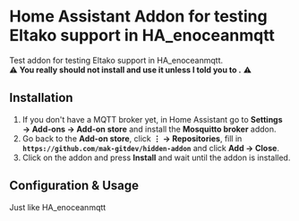# Home Assistant Addon for testing Eltako support in HA_enoceanmqtt

Test addon for testing Eltako support in HA_enoceanmqtt.   
⚠️ **You really should not install and use it unless I told you to .** ⚠️


## Installation
1. If you don't have a MQTT broker yet, in Home Assistant go to **Settings → Add-ons → Add-on store** and install the **Mosquitto broker** addon.
1. Go back to the **Add-on store**, click **⋮ → Repositories**, fill in</br>  **`https://github.com/mak-gitdev/hidden-addon`** and click **Add → Close**.
1. Click on the addon and press **Install** and wait until the addon is installed.

## Configuration & Usage

Just like HA_enoceanmqtt


